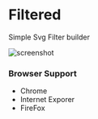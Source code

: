 # Filtered
Simple Svg Filter builder

![screenshot](https://raw.githubusercontent.com/rdfriedl/filtered/master/screenshot.jpg)

### Browser Support
- Chrome
- Internet Exporer
- FireFox 